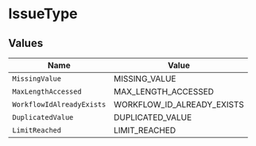 # IssueType


## Values

| Name                       | Value                      |
| -------------------------- | -------------------------- |
| `MissingValue`             | MISSING_VALUE              |
| `MaxLengthAccessed`        | MAX_LENGTH_ACCESSED        |
| `WorkflowIdAlreadyExists`  | WORKFLOW_ID_ALREADY_EXISTS |
| `DuplicatedValue`          | DUPLICATED_VALUE           |
| `LimitReached`             | LIMIT_REACHED              |